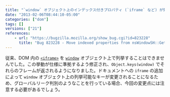 ```yaml
---
title: "`window` オブジェクト上のインデックス付きプロパティ (`iframe` など) が列挙可能になりました"
date: "2013-02-06T08:44:10-05:00"
categories: ["dom"]
tags: []
versions: ["21"]
references:
    - url: "https://bugzilla.mozilla.org/show_bug.cgi?id=823228"
      title: "Bug 823228 - Move indexed properties from nsWindowSH::GetProperty to the outer window proxy"
---
```

従来、DOM 内の [`<iframe>`](https://developer.mozilla.org/docs/Web/HTML/Element/iframe) を [`window`](https://developer.mozilla.org/docs/Web/API/window) オブジェクト上で列挙することはできませんでした。この挙動が仕様に準拠するよう修正され、`Object.keys(window)` でそれらのフレームが返されるようになりました。ドキュメントへの `iframe` の追加によって `window` オブジェクト上の列挙可能なキーが変更されることになるため、グローバルリーク判別のようなことを行っている場合、今回の変更点には注意する必要があるでしょう。
